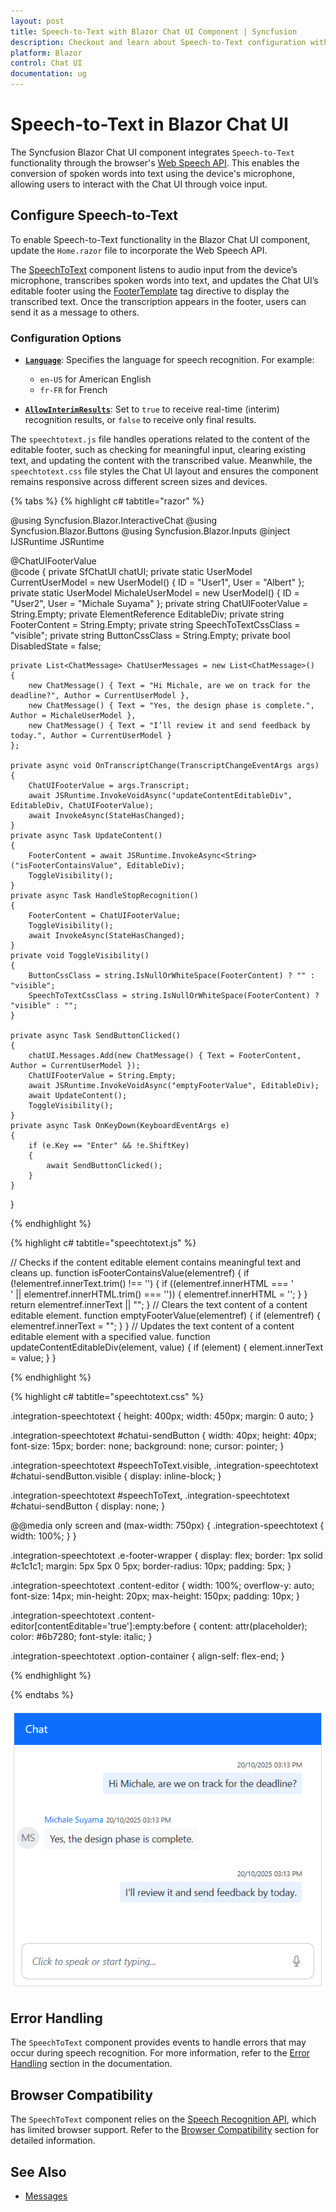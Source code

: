 ```yaml
---
layout: post
title: Speech-to-Text with Blazor Chat UI Component | Syncfusion
description: Checkout and learn about Speech-to-Text configuration with Blazor Chat UI component in Blazor Server App and Blazor WebAssembly App.
platform: Blazor
control: Chat UI
documentation: ug
---
```


# Speech-to-Text in Blazor Chat UI

The Syncfusion Blazor Chat UI component integrates `Speech-to-Text` functionality through the browser's [Web Speech API](https://developer.mozilla.org/en-US/docs/Web/API/Web_Speech_API). This enables the conversion of spoken words into text using the device's microphone, allowing users to interact with the Chat UI through voice input.

## Configure Speech-to-Text

To enable Speech-to-Text functionality in the Blazor Chat UI component, update the `Home.razor` file to incorporate the Web Speech API.

The [SpeechToText](https://blazor.syncfusion.com/documentation/speech-to-text/getting-started-web-app) component listens to audio input from the device’s microphone, transcribes spoken words into text, and updates the Chat UI’s editable footer using the [FooterTemplate](https://help.syncfusion.com/cr/blazor/Syncfusion.Blazor.InteractiveChat.SfChatUI.html#Syncfusion_Blazor_InteractiveChat_SfChatUI_FooterTemplate) tag directive to display the transcribed text. Once the transcription appears in the footer, users can send it as a message to others.

### Configuration Options

* **[`Language`](https://help.syncfusion.com/cr/blazor/Syncfusion.Blazor.Inputs.SfSpeechToText.html#Syncfusion_Blazor_Inputs_SfSpeechToText_Language)**: Specifies the language for speech recognition. For example:

    * `en-US` for American English
    * `fr-FR` for French

* **[`AllowInterimResults`](https://help.syncfusion.com/cr/blazor/Syncfusion.Blazor.Inputs.SfSpeechToText.html#Syncfusion_Blazor_Inputs_SfSpeechToText_AllowInterimResults)**: Set to `true` to receive real-time (interim) recognition results, or `false` to receive only final results.

The `speechtotext.js` file handles operations related to the content of the editable footer, such as checking for meaningful input, clearing existing text, and updating the content with the transcribed value. Meanwhile, the `speechtotext.css` file styles the Chat UI layout and ensures the component remains responsive across different screen sizes and devices.

{% tabs %}
{% highlight c# tabtitle="razor" %}

@using Syncfusion.Blazor.InteractiveChat
@using Syncfusion.Blazor.Buttons
@using Syncfusion.Blazor.Inputs
@inject IJSRuntime JSRuntime

<div class="integration-speechtotext">
    <SfChatUI @ref="chatUI" ID="chatUser" AutoScrollToBottom=true User="CurrentUserModel" Messages="ChatUserMessages">
        <FooterTemplate>
            <div class="e-footer-wrapper">
                <div id="chatui-footer" class="content-editor" contenteditable="true" placeholder="Click to speak or start typing..." @oninput="@UpdateContent" @onkeydown="@OnKeyDown" @ref="@EditableDiv">@ChatUIFooterValue</div>
                <div class="option-container">
                    <SfSpeechToText ID="speechToText" TranscriptChanging="@OnTranscriptChange" SpeechRecognitionStopped="@HandleStopRecognition"
                    CssClass="@($"e-flat {SpeechToTextCssClass}")" Disabled="@DisabledState"></SfSpeechToText>
                    <SfButton ID="chatui-sendButton" IconCss="e-assist-send e-icons" CssClass="@ButtonCssClass" @onclick="SendButtonClicked"></SfButton>
                </div>
            </div>
        </FooterTemplate>
    </SfChatUI>
</div>
@code {
    private SfChatUI chatUI;
    private static UserModel CurrentUserModel = new UserModel() { ID = "User1", User = "Albert" };
    private static UserModel MichaleUserModel = new UserModel() { ID = "User2", User = "Michale Suyama" };
    private string ChatUIFooterValue = String.Empty;
    private ElementReference EditableDiv;
    private string FooterContent = String.Empty;
    private string SpeechToTextCssClass = "visible";
    private string ButtonCssClass = String.Empty;
    private bool DisabledState = false;

    private List<ChatMessage> ChatUserMessages = new List<ChatMessage>()
    {
        new ChatMessage() { Text = "Hi Michale, are we on track for the deadline?", Author = CurrentUserModel },
        new ChatMessage() { Text = "Yes, the design phase is complete.", Author = MichaleUserModel },
        new ChatMessage() { Text = "I’ll review it and send feedback by today.", Author = CurrentUserModel }
    };

    private async void OnTranscriptChange(TranscriptChangeEventArgs args)
    {
        ChatUIFooterValue = args.Transcript;
        await JSRuntime.InvokeVoidAsync("updateContentEditableDiv", EditableDiv, ChatUIFooterValue);
        await InvokeAsync(StateHasChanged);
    }
    private async Task UpdateContent()
    {
        FooterContent = await JSRuntime.InvokeAsync<String>("isFooterContainsValue", EditableDiv);
        ToggleVisibility();
    }
    private async Task HandleStopRecognition()
    {
        FooterContent = ChatUIFooterValue;
        ToggleVisibility();
        await InvokeAsync(StateHasChanged);
    }
    private void ToggleVisibility()
    {
        ButtonCssClass = string.IsNullOrWhiteSpace(FooterContent) ? "" : "visible";
        SpeechToTextCssClass = string.IsNullOrWhiteSpace(FooterContent) ? "visible" : "";
    }

    private async Task SendButtonClicked()
    {
        chatUI.Messages.Add(new ChatMessage() { Text = FooterContent, Author = CurrentUserModel });
        ChatUIFooterValue = String.Empty;
        await JSRuntime.InvokeVoidAsync("emptyFooterValue", EditableDiv);
        await UpdateContent();
        ToggleVisibility();
    }
    private async Task OnKeyDown(KeyboardEventArgs e)
    {
        if (e.Key == "Enter" && !e.ShiftKey)
        {
            await SendButtonClicked();
        }
    }
}

{% endhighlight %}

{% highlight c# tabtitle="speechtotext.js" %}

// Checks if the content editable element contains meaningful text and cleans up.
function isFooterContainsValue(elementref) {
    if (!elementref.innerText.trim() !== '') {
        if ((elementref.innerHTML === '<br>' || elementref.innerHTML.trim() === '')) {
            elementref.innerHTML = '';
        }
    }
    return elementref.innerText || "";
}
// Clears the text content of a content editable element.
function emptyFooterValue(elementref) {
    if (elementref) {
        elementref.innerText = "";
    }
}
// Updates the text content of a content editable element with a specified value.
function updateContentEditableDiv(element, value) {
    if (element) {
        element.innerText = value;
    }
}

{% endhighlight %}

{% highlight c# tabtitle="speechtotext.css" %}

.integration-speechtotext {
  height: 400px;
  width: 450px;
  margin: 0 auto;
}

.integration-speechtotext #chatui-sendButton {
  width: 40px;
  height: 40px;
  font-size: 15px;
  border: none;
  background: none;
  cursor: pointer;
}

.integration-speechtotext #speechToText.visible,
.integration-speechtotext #chatui-sendButton.visible {
  display: inline-block;
}

.integration-speechtotext #speechToText,
.integration-speechtotext #chatui-sendButton {
  display: none;
}

@@media only screen and (max-width: 750px) {
  .integration-speechtotext {
    width: 100%;
  }
}

.integration-speechtotext .e-footer-wrapper {
  display: flex;
  border: 1px solid #c1c1c1;
  margin: 5px 5px 0 5px;
  border-radius: 10px;
  padding: 5px;
}

.integration-speechtotext .content-editor {
  width: 100%;
  overflow-y: auto;
  font-size: 14px;
  min-height: 20px;
  max-height: 150px;
  padding: 10px;
}

.integration-speechtotext .content-editor[contentEditable='true']:empty:before {
  content: attr(placeholder);
  color: #6b7280;
  font-style: italic;
}

.integration-speechtotext .option-container {
  align-self: flex-end;
}

{% endhighlight %}

{% endtabs %}

![Integrating Speech-to-Text with Chat UI](./images/chatui-stt.png)

## Error Handling

The `SpeechToText` component provides events to handle errors that may occur during speech recognition. For more information, refer to the [Error Handling](https://blazor.syncfusion.com/documentation/speech-to-text/speech-recognition#error-handling) section in the documentation.

## Browser Compatibility

The `SpeechToText` component relies on the [Speech Recognition API](https://developer.mozilla.org/en-US/docs/Web/API/SpeechRecognition), which has limited browser support. Refer to the [Browser Compatibility](https://blazor.syncfusion.com/documentation/speech-to-text/speech-recognition#browser-support) section for detailed information.

## See Also

* [Messages](./messages)
